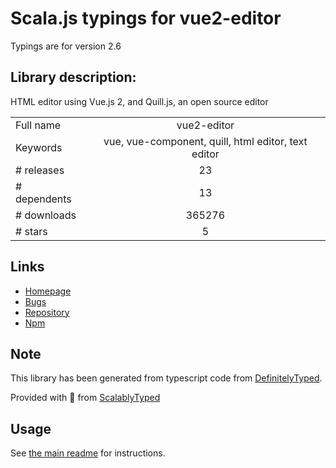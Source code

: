 
# Scala.js typings for vue2-editor

Typings are for version 2.6

## Library description:
HTML editor using Vue.js 2, and Quill.js, an open source editor

|                    |                 |
| ------------------ | :-------------: |
| Full name          | vue2-editor |
| Keywords           | vue, vue-component, quill, html editor, text editor |
| # releases         | 23 |
| # dependents       | 13 |
| # downloads        | 365276 |
| # stars            | 5 |

## Links
- [Homepage](https://github.com/davidroyer/vue2-editor#readme)
- [Bugs](https://github.com/davidroyer/vue2-editor/issues)
- [Repository](https://github.com/davidroyer/vue2-editor)
- [Npm](https://www.npmjs.com/package/vue2-editor)
    


## Note
This library has been generated from typescript code from [DefinitelyTyped](https://definitelytyped.org).

Provided with :purple_heart: from [ScalablyTyped](https://github.com/oyvindberg/ScalablyTyped)

## Usage
See [the main readme](../../readme.md) for instructions.


